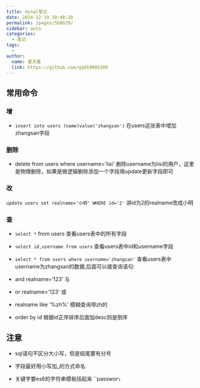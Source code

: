 ```yaml
---
title: mysql笔记
date: 2024-12-19 20:48:20
permalink: /pages/5b0b39/
sidebar: auto
categories:
  - 笔记
tags:
  - 
author: 
  name: 夏天夏
  link: https://github.com/qq919006380
---
```

## 常用命令

### 增
 -  `insert into users (name)value('zhangsan')`   在users这张表中增加zhangsan字段

### 删除

- delete from users where username='lisi'	删除username为lisi的用户，这里是物理删除，如果是做逻辑删除添加一个字段用update更新字段即可

###  改

`update users set realname='小明' WHERE id='2'`  讲id为2的realname改成小明

### 查 

-  `select *` from users	查看users表中的所有字段

-  `select id,username from users`	查看users表中id和username字段

-  `select * from users where username='zhangsan'` 	查看users表中username为zhangsan的数据,后面可以接查询语句:
  
  - and realname=‘123’ 	与
  - or realname='123' 	或
  - realname like '%zh%'	模糊查询带zh的
  - order by id	根据id正序排序后面加desc则是倒序
  
  



##	注意

- sql语句不区分大小写，但是结尾要有分号

- 字段最好用小写加_的方式命名

- 关键字要es6的字符串模板括起来  ``passwor`\`

  